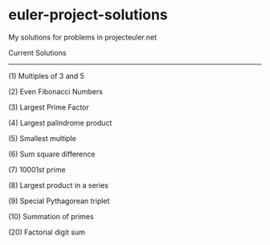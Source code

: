 # euler-project-solutions
My solutions for problems in projecteuler.net 

Current Solutions 
- - - - - - - - - - - - - - - - -
(1) Multiples of 3 and 5

(2) Even Fibonacci Numbers 


(3) Largest Prime Factor 

	
(4) Largest palindrome product


(5) Smallest multiple	


(6) Sum square difference


(7) 10001st prime	


(8) Largest product in a series	


(9) Special Pythagorean triplet


(10) Summation of primes	


(20) Factorial digit sum	


